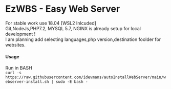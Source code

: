 # EzWBS - Easy Web Server
For stable work use 18.04 [WSL2 Inlcuded]
<br>
Git,NodeJs,PHP7.2, MYSQL 5.7, NGINX is already setup for local development ! 
<br>
I am planning add selecting languages,php version,destination foolder for websites.

#### Usage
Run in BASH
<br>
```curl -s https://raw.githubusercontent.com/idevmans/autoInstallWebServer/main/webserver-install.sh | sudo -E bash -```

